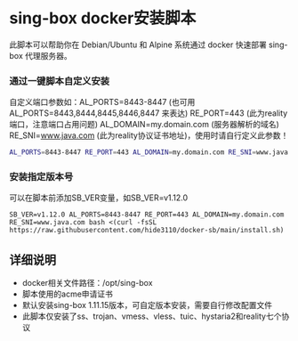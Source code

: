 # sing-box docker安装脚本

此脚本可以帮助你在 Debian/Ubuntu 和 Alpine 系统通过 docker 快速部署 sing-box 代理服务器。

### 通过一键脚本自定义安装
自定义端口参数如：AL_PORTS=8443-8447 (也可用 AL_PORTS=8443,8444,8445,8446,8447 来表达) RE_PORT=443 (此为reality端口，注意端口占用问题) AL_DOMAIN=my.domain.com (服务器解析的域名) RE_SNI=www.java.com (此为reality协议证书地址)，使用时请自行定义此参数！
```bash
AL_PORTS=8443-8447 RE_PORT=443 AL_DOMAIN=my.domain.com RE_SNI=www.java.com bash <(curl -fsSL https://raw.githubusercontent.com/hide3110/docker-sb/main/install.sh)
```
### 安装指定版本号
可以在脚本前添加SB_VER变量，如SB_VER=v1.12.0
```
SB_VER=v1.12.0 AL_PORTS=8443-8447 RE_PORT=443 AL_DOMAIN=my.domain.com RE_SNI=www.java.com bash <(curl -fsSL https://raw.githubusercontent.com/hide3110/docker-sb/main/install.sh)
```

## 详细说明
- docker相关文件路径：/opt/sing-box
- 脚本使用的acme申请证书
- 默认安装sing-box 1.11.15版本，可自定版本安装，需要自行修改配置文件
- 此脚本仅安装了ss、trojan、vmess、vless、tuic、hystaria2和reality七个协议
